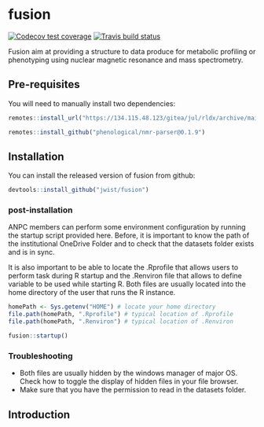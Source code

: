 
# fusion

<!-- badges: start -->
[![Codecov test coverage](https://codecov.io/gh/jwist/fusion/branch/master/graph/badge.svg)](https://codecov.io/gh/jwist/fusion?branch=master)
[![Travis build status](https://travis-ci.com/jwist/fusion.svg?branch=master)](https://travis-ci.com/jwist/fusion)
<!-- badges: end -->

Fusion aim at providing a structure to data produce for metabolic profiling or phenotyping using nuclear magnetic resonance and mass spectrometry. 

## Pre-requisites

You will need to manually install two dependencies:

```r
remotes::install_url("https://134.115.48.123/gitea/jul/rldx/archive/main.tar.gz")

remotes::install_github("phenological/nmr-parser@0.1.9")
```
## Installation

You can install the released version of fusion from github:

``` r
devtools::install_github("jwist/fusion")
```

### post-installation 

ANPC members can perform some environment configuration by running the startup script provided here. Before, it is important to know the path of the institutional OneDrive Folder and to check that the datasets folder exists and is in sync. 

It is also important to be able to locate the .Rprofile that allows users to perform task during R startup and the .Renviron file that allows to define variable to be used while starting R. Both files are usually located into the home directory of the user that runs the R instance.

``` r
homePath <- Sys.getenv("HOME") # locate your home directory
file.path(homePath, ".Rprofile") # typical location of .Rprofile
file.path(homePath, ".Renviron") # typical location of .Renviron

fusion::startup()
```

### Troubleshooting
 - Both files are usually hidden by the windows manager of major OS. Check how to toggle the display of hidden files in your file browser.
 - Make sure that you have the permission to read in the datasets folder.

## Introduction


